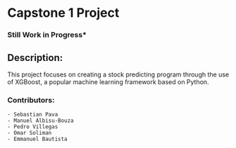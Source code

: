 # Capstone 1 Project

### **Still Work in Progress***

## Description: 

This project focuses on creating a stock predicting program through the use of XGBoost, a popular machine learning framework based on Python.

### Contributors:
    - Sebastian Pava
    - Manuel Albisu-Bouza
    - Pedro Villegas
    - Omar Soliman
    - Emmanuel Bautista